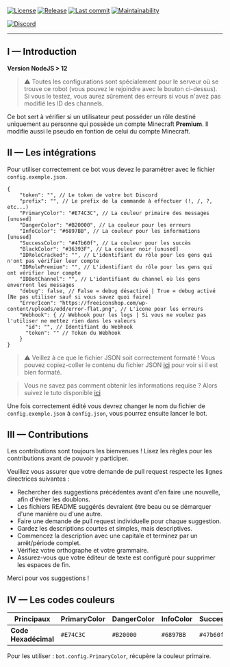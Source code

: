 [![License](https://flat.badgen.net/github/license/lucas-luchack/McPremiumAccout-DiscordChecker)](LICENSE) [![Release](https://flat.badgen.net/github/release/lucas-luchack/McPremiumAccout-DiscordChecker)](https://github.com/lucas-luchack/McPremiumAccout-DiscordChecker/releases) [![Last commit](https://flat.badgen.net/github/last-commit/lucas-luchack/McPremiumAccout-DiscordChecker)](https://github.com/lucas-luchack/McPremiumAccout-DiscordChecker/commits/master) [![Maintainability](https://api.codeclimate.com/v1/badges/904d55a1e7c4df5bbd31/maintainability)](https://codeclimate.com/github/lucas-luchack/McPremiumAccout-DiscordChecker/maintainability)
 
[![Discord](https://img.shields.io/discord/738842123905925193?color=%237289DA&label=Nous%20rejoindre&logo=Discord&logoColor=white&style=for-the-badge)](https://discord.gg/enQrW7T)
____
 
## I — Introduction
 
**Version NodeJS > 12**
 
> ⚠ Toutes les configurations sont spécialement pour le serveur où se trouve ce robot (vous pouvez le rejoindre avec le bouton ci-dessus). Si vous le testez, vous aurez sûrement des erreurs si vous n'avez pas modifié les ID des channels.
 
Ce bot sert à vérifier si un utilisateur peut posséder un rôle destiné uniquement au personne qui possède un compte Minecraft **Premium**. Il modifie aussi le pseudo en fontion de celui du compte Minecraft.
 
## II — Les intégrations
 
Pour utiliser correctement ce bot vous devez le paramétrer avec le fichier `config.exemple.json`.
```
{
    "token": "", // Le token de votre bot Discord
    "prefix": "", // Le prefix de la commande à effectuer (!, /, ?, etc...)
    "PrimaryColor": "#E74C3C", // La couleur primaire des messages [unused]
    "DangerColor": "#B20000", // La couleur pour les erreurs
    "InfoColor": "#6897BB", // La couleur pour les informations [unused]
    "SuccessColor": "#47b60f", // La couleur pour les succès
    "BlackColor": "#36393F", // La couleur noir [unused]
    "IDRoleCracked": "", // L'identifiant du rôle pour les gens qui n'ont pas vérifier leur compte
    "IDRolePremium": "", // L'identifiant du rôle pour les gens qui ont vérifier leur compte
    "IDBotChannel": "", // L'identifiant du channel où les gens enverront les messages
    "debug": false, // False = debug désactivé | True = debug activé [Ne pas utiliser sauf si vous savez quoi faire]
    "ErrorIcon": "https://freeiconshop.com/wp-content/uploads/edd/error-flat.png", // L'icone pour les erreurs
    "Webhook": { // Webhook pour les logs | Si vous ne voulez pas l'utiliser ne mettez rien dans les valeurs
      "id": "", // Identifiant du Webhook
      "token": "" // Token du Webhook
    }
}
```
> ⚠ Veillez à ce que le fichier JSON soit correctement formaté ! Vous pouvez copiez-coller le contenu du fichier JSON [ici](https://jsonlint.com/) pour voir si il est bien formaté.
 
> Vous ne savez pas comment obtenir les informations requise ? Alors suivez le tuto disponible [ici](https://luchack.valbion.com/tutoriel/discordbot)
 
Une fois correctement édité vous devrez changer le nom du fichier de `config.exemple.json` à `config.json`, vous pourrez ensuite lancer le bot.
 
## III — Contributions
 
Les contributions sont toujours les bienvenues ! Lisez les règles pour les contributions avant de pouvoir y participer.
 
Veuillez vous assurer que votre demande de pull request respecte les lignes directrices suivantes :
 
- Rechercher des suggestions précédentes avant d'en faire une nouvelle, afin d'éviter les doublons.
- Les fichiers README suggérés devraient être beau ou se démarquer d'une manière ou d'une autre.
- Faire une demande de pull request individuelle pour chaque suggestion.
- Gardez les descriptions courtes et simples, mais descriptives.
- Commencez la description avec une capitale et terminez par un arrêt/période complet.
- Vérifiez votre orthographe et votre grammaire.
- Assurez-vous que votre éditeur de texte est configuré pour supprimer les espaces de fin.
 
Merci pour vos suggestions !
 
## IV — Les codes couleurs
 
| **Principaux**  | PrimaryColor | DangerColor | InfoColor | SuccessColor |  BlackColor | 
|---------|------------|----------|----------|----------|----------|
| **Code Hexadécimal** | `#E74C3C`   | `#B20000`  | `#6897BB`  | `#47b60f` | `#36393F` |
 
Pour les utiliser : `bot.config.PrimaryColor`, récupère la couleur primaire.
